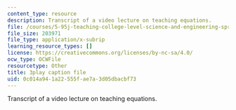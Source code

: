 ```yaml
---
content_type: resource
description: Transcript of a video lecture on teaching equations.
file: /courses/5-95j-teaching-college-level-science-and-engineering-spring-2009/0c014a941a22555fae7a3d05dbacbf73_gyboshu425k.vtt
file_size: 203971
file_type: application/x-subrip
learning_resource_types: []
license: https://creativecommons.org/licenses/by-nc-sa/4.0/
ocw_type: OCWFile
resourcetype: Other
title: 3play caption file
uid: 0c014a94-1a22-555f-ae7a-3d05dbacbf73
---
```

Transcript of a video lecture on teaching equations.
